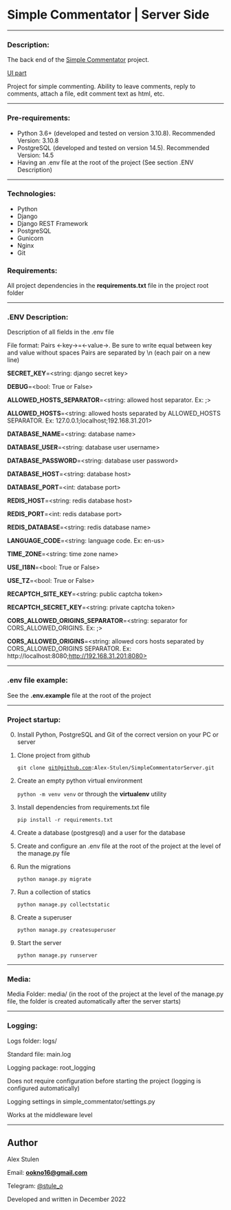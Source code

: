 
# Simple Commentator | Server Side

---

### Description:

The back end of the [Simple Commentator](https://simple-commentator.space) project.

[UI part](https://github.com/Alex-Stulen/SimpleCommentatorUI)

Project for simple commenting. Ability to leave comments, reply to comments, attach a file, edit comment text as html, etc.

---

### Pre-requirements:

* Python 3.6+ (developed and tested on version 3.10.8). Recommended Version: 3.10.8
* PostgreSQL (developed and tested on version 14.5). Recommended Version: 14.5
* Having an .env file at the root of the project (See section .ENV Description)

---

### Technologies:

* Python
* Django
* Django REST Framework
* PostgreSQL
* Gunicorn
* Nginx
* Git

### Requirements:

All project dependencies in the **requirements.txt** file in the project root folder

---

### .ENV Description:

Description of all fields in the .env file

File format: Pairs <-key->=<-value->. Be sure to write equal between key and value without spaces
Pairs are separated by \n (each pair on a new line) 

**SECRET_KEY**=<string: django secret key>

**DEBUG**=<bool: True or False>

**ALLOWED_HOSTS_SEPARATOR**=<string: allowed host separator. Ex: ;>

**ALLOWED_HOSTS**=<string: allowed hosts separated by ALLOWED_HOSTS SEPARATOR. Ex: 127.0.0.1;localhost;192.168.31.201>

**DATABASE_NAME**=<string: database name>

**DATABASE_USER**=<string: database user username>

**DATABASE_PASSWORD**=<string: database user password>

**DATABASE_HOST**=<string: database host>

**DATABASE_PORT**=<int: database port>

**REDIS_HOST**=<string: redis database host>

**REDIS_PORT**=<int: redis database port>

**REDIS_DATABASE**=<string: redis database name>

**LANGUAGE_CODE**=<string: language code. Ex: en-us>

**TIME_ZONE**=<string: time zone name>

**USE_I18N**=<bool: True or False>

**USE_TZ**=<bool: True or False>

**RECAPTCH_SITE_KEY**=<string: public captcha token>

**RECAPTCH_SECRET_KEY**=<string: private captcha token>

**CORS_ALLOWED_ORIGINS_SEPARATOR**=<string: separator for CORS_ALLOWED_ORIGINS. Ex: ;>

**CORS_ALLOWED_ORIGINS**=<string: allowed cors hosts separated by CORS_ALLOWED_ORIGINS SEPARATOR. Ex: http://localhost:8080;http://192.168.31.201:8080>

---

### .env file example:

See the **.env.example** file at the root of the project

---

### Project startup:

0. Install Python, PostgreSQL and Git of the correct version on your PC or server

1. Clone project from github

    <code>git clone git@github.com:Alex-Stulen/SimpleCommentatorServer.git</code>
2. Create an empty python virtual environment

    <code>python -m venv venv</code> or through the **virtualenv** utility
3. Install dependencies from requirements.txt file

   <code>pip install -r requirements.txt</code> 
4. Create a database (postgresql) and a user for the database
5. Create and configure an .env file at the root of the project at the level of the manage.py file
6. Run the migrations

    <code>python manage.py migrate</code>
7. Run a collection of statics

    <code>python manage.py collectstatic</code>
8. Create a superuser

    <code>python manage.py createsuperuser</code>
9. Start the server

    <code>python manage.py runserver</code>

---

### Media:

Media Folder: media/ (in the root of the project at the level of the manage.py file, the folder is created automatically after the server starts)

---

### Logging:

Logs folder: logs/

Standard file: main.log

Logging package: root_logging

Does not require configuration before starting the project (logging is configured automatically)

Logging settings in simple_commentator/settings.py

Works at the middleware level

---

## Author
Alex Stulen

Email: **ookno16@gmail.com**

Telegram: [@stule_o](https://t.me/stule_o)

Developed and written in December 2022
